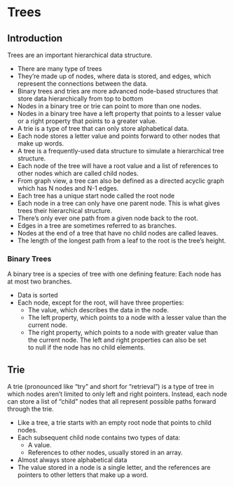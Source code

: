 # Trees

## Introduction
Trees are an important hierarchical data structure.
- There are many type of trees
- They’re made up of nodes, where data is stored, and edges, which represent the connections between the data.
- Binary trees and tries are more advanced node-based structures that store data hierarchically from top to bottom
- Nodes in a binary tree or trie can point to more than one nodes.
- Nodes in a binary tree have a left property that points to a lesser value or a right property that points to a greater value.
- A trie is a type of tree that can only store alphabetical data.
- Each node stores a letter value and points forward to other nodes that make up words.
- A tree is a frequently-used data structure to simulate a hierarchical tree structure.
- Each node of the tree will have a root value and a list of references to other nodes which are called child nodes.
- From graph view, a tree can also be defined as a directed acyclic graph which has N nodes and N-1 edges.
- Each tree has a unique start node called the root node
- Each node in a tree can only have one parent node. This is what gives trees their hierarchical structure.
- There’s only ever one path from a given node back to the root.
- Edges in a tree are sometimes referred to as branches.
- Nodes at the end of a tree that have no child nodes are called leaves.
- The length of the longest path from a leaf to the root is the tree’s height.

### Binary Trees
A binary tree is a species of tree with one defining feature: Each node has at most two branches.
- Data is sorted
- Each node, except for the root, will have three properties:
    - The value, which describes the data in the node.
    - The left property, which points to a node with a lesser value than the current node.
    - The right property, which points to a node with greater value than the current node.
The left and right properties can also be set to null if the node has no child elements.

## Trie
A trie (pronounced like “try” and short for “retrieval”) is a type of tree in which nodes aren’t limited to only left and right pointers. Instead, each node can store a list of “child” nodes that all represent possible paths forward through the trie.
- Like a tree, a trie starts with an empty root node that points to child nodes.
- Each subsequent child node contains two types of data:
    - A value.
    - References to other nodes, usually stored in an array.
- Almost always store alphabetical data
- The value stored in a node is a single letter, and the references are pointers to other letters that make up a word.
